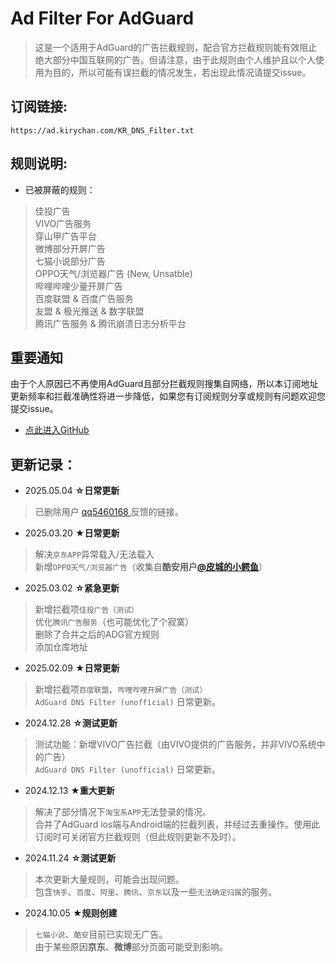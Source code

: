 # Ad Filter For AdGuard  
 
> 这是一个适用于AdGuard的广告拦截规则，配合官方拦截规则能有效阻止绝大部分中国互联网的广告。但请注意，由于此规则由个人维护且以个人使用为目的，所以可能有误拦截的情况发生，若出现此情况请提交issue。  
 
## 订阅链接:  
`https://ad.kirychan.com/KR_DNS_Filter.txt`  
 
## 规则说明:   
 
- 已被屏蔽的规则：  
> 佳投广告  
> VIVO广告服务  
> 穿山甲广告平台  
> 微博部分开屏广告  
> 七猫小说部分广告  
> OPPO天气/浏览器广告 (New, Unsatble)  
> 哔哩哔哩少量开屏广告  
> 百度联盟 & 百度广告服务  
> 友盟 & 极光推送 & 数字联盟  
> 腾讯广告服务 & 腾讯崩溃日志分析平台  

## 重要通知  
由于个人原因已不再使用AdGuard且部分拦截规则搜集自网络，所以本订阅地址更新频率和拦截准确性将进一步降低，如果您有订阅规则分享或规则有问题欢迎您提交issue。  

- [点此进入GitHub](https://github.com/KiryChanOfficial/AdFilterForAdGuard)  
 
## 更新记录：  
- 2025.05.04 **☆日常更新**  
> 已删除用户 [qq5460168
](https://github.com/KiryChanOfficial/AdFilterForAdGuard/issues/3) 反馈的链接。  

- 2025.03.20 **★日常更新**  
> 解决`京东APP`异常载入/无法载入  
> 新增`OPPO天气/浏览器广告`（收集自**酷安用户[@皮城的小鳄鱼](https://www.coolapk.com/feed/62763861)**）  

- 2025.03.02 **☆紧急更新**  
> 新增拦截项`佳投广告（测试）`  
> 优化`腾讯广告服务`（也可能优化了个寂寞）  
> 删除了合并之后的ADG官方规则  
> 添加仓库地址

- 2025.02.09 **★日常更新**  
> 新增拦截项`百度联盟`、`哔哩哔哩开屏广告（测试）`  
> `AdGuard DNS Filter (unofficial)` 日常更新。  

- 2024.12.28 **☆测试更新**  
> 测试功能：新增VIVO广告拦截（由VIVO提供的广告服务，并非VIVO系统中的广告）  
> `AdGuard DNS Filter (unofficial)` 日常更新。  

- 2024.12.13 **★重大更新**  
> 解决了部分情况下`淘宝系APP`无法登录的情况。  
> 合并了AdGuard ios端与Android端的拦截列表，并经过去重操作。使用此订阅时可关闭官方拦截规则（但此规则更新不及时）。  

- 2024.11.24 **☆测试更新**  
> 本次更新大量规则，可能会出现问题。  
> 包含`快手`、`百度`、`阿里`、`腾讯`、`京东`以及一些`无法确定归属`的服务。  

- 2024.10.05 **★规则创建**  
> `七猫小说`、`酷安`目前已实现无广告。  
> 由于某些原因**京东**、**微博**部分页面可能受到影响。  